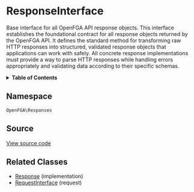 # ResponseInterface

Base interface for all OpenFGA API response objects. This interface establishes the foundational contract for all response objects returned by the OpenFGA API. It defines the standard method for transforming raw HTTP responses into structured, validated response objects that applications can work with safely. All concrete response implementations must provide a way to parse HTTP responses while handling errors appropriately and validating data according to their specific schemas.

<details>
<summary><strong>Table of Contents</strong></summary>

- [Namespace](#namespace)
- [Source](#source)
- [Related Classes](#related-classes)

</details>

## Namespace

`OpenFGA\Responses`

## Source

[View source code](https://github.com/evansims/openfga-php/blob/main/src/Responses/ResponseInterface.php)

## Related Classes

- [Response](Responses/Response.md) (implementation)
- [RequestInterface](Requests/RequestInterface.md) (request)
